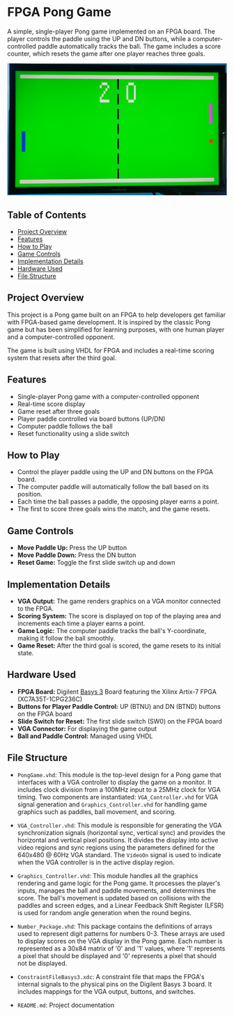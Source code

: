 # FPGA Pong Game

A simple, single-player Pong game implemented on an FPGA board. The player controls the paddle using the UP and DN buttons, while a computer-controlled paddle automatically tracks the ball. The game includes a score counter, which resets the game after one player reaches three goals.

![Game on a Monitor](https://github.com/CandeiasV2/FPGA-Single-Player-Pong/blob/main/MonitorImage.jpg)

## Table of Contents
- [Project Overview](#project-overview)
- [Features](#features)
- [How to Play](#how-to-play)
- [Game Controls](#game-controls)
- [Implementation Details](#implementation-details)
- [Hardware Used](#hardware-used)
- [File Structure](#file-structure)

## Project Overview

This project is a Pong game built on an FPGA to help developers get familiar with FPGA-based game development. It is inspired by the classic Pong game but has been simplified for learning purposes, with one human player and a computer-controlled opponent. 

The game is built using VHDL for FPGA and includes a real-time scoring system that resets after the third goal.

## Features
- Single-player Pong game with a computer-controlled opponent
- Real-time score display
- Game reset after three goals
- Player paddle controlled via board buttons (UP/DN)
- Computer paddle follows the ball
- Reset functionality using a slide switch

## How to Play
- Control the player paddle using the UP and DN buttons on the FPGA board.
- The computer paddle will automatically follow the ball based on its position.
- Each time the ball passes a paddle, the opposing player earns a point.
- The first to score three goals wins the match, and the game resets.

## Game Controls
- **Move Paddle Up:** Press the UP button
- **Move Paddle Down:** Press the DN button
- **Reset Game:** Toggle the first slide switch up and down

## Implementation Details
- **VGA Output:** The game renders graphics on a VGA monitor connected to the FPGA. 
- **Scoring System:** The score is displayed on top of the playing area and increments each time a player earns a point.
- **Game Logic:** The computer paddle tracks the ball's Y-coordinate, making it follow the ball smoothly.
- **Game Reset:** After the third goal is scored, the game resets to its initial state.
  
## Hardware Used
- **FPGA Board:** Digilent [Basys 3](https://digilent.com/shop/basys-3-artix-7-fpga-trainer-board-recommended-for-introductory-users/) Board featuring the Xilinx Artix-7 FPGA (XC7A35T-1CPG236C)
- **Buttons for Player Paddle Control:** UP (BTNU) and DN (BTND) buttons on the FPGA board
- **Slide Switch for Reset:** The first slide switch (SW0) on the FPGA board
- **VGA Connector:** For displaying the game output
- **Ball and Paddle Control:** Managed using VHDL

## File Structure

- `PongGame.vhd`:  This module is the top-level design for a Pong game that interfaces with a VGA controller to display the game on a monitor. It includes clock division from a 100MHz input to a 25MHz clock for VGA timing. Two components are instantiated: `VGA_Controller.vhd` for VGA signal generation and `Graphics_Controller.vhd` for handling game graphics such as paddles, ball movement, and scoring.

- `VGA_Controller.vhd`:  This module is responsible for generating the VGA synchronization signals (horizontal sync, vertical sync) and provides the horizontal and vertical pixel positions. It divides the display into active video regions and sync regions using the parameters defined for the 640x480 @ 60Hz VGA standard. The `VideoOn` signal is used to indicate when the VGA controller is in the active display region.

- `Graphics_Controller.vhd`:  This module handles all the graphics rendering and game logic for the Pong game. It processes the player's inputs, manages the ball and paddle movements, and determines the score. The ball's movement is updated based on collisions with  the paddles and screen edges, and a Linear Feedback Shift Register (LFSR) is used for random angle generation when the round begins.

- `Number_Package.vhd`:  This package contains the definitions of arrays used to represent digit patterns for numbers 0-3. These arrays are used to display scores on the VGA display in the Pong game. Each number is represented as a 30x84 matrix of '0' and '1' values, where '1' represents a pixel that should be displayed and '0' represents a pixel that should not be displayed.

- `ConstraintFileBasys3.xdc`:  A constraint file that maps the FPGA's internal signals to the physical pins on the Digilent Basys 3 board. It includes mappings for the VGA output, buttons, and switches.

- `README.md`:  Project documentation
